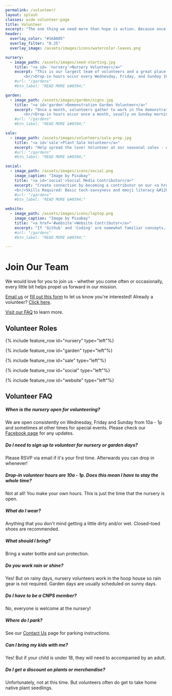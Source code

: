 ```yaml
---
permalink: /volunteer/
layout: splash
classes: wide volunteer-page
title: Volunteer 
excerpt: "The one thing we need more than hope is action. Because once we start to act, hope is everywhere - Greta Thunberg"
header:
  overlay_color: "#16A085"
  overlay_filter: "0.25"
  overlay_image: /assets/images/icons/watercolor-leaves.png

nursery:
  - image_path: /assets/images/seed-starting.jpg 
    title: "<a id= 'nursery'>Nursery Volunteer</a>" 
    excerpt: "This is our largest team of volunteers and a great place to get started. Nursery volunteers assist in all aspects of growing native plants - from seed collection to nurturing healthy plants. All skill levels welcome!<br/>Beginner gardeners, this is an amazing hands-on learning opportunity. You'll never be mystified by the back of a seed packet again! &#128521;
        <br/>Drop-in hours occur every Wednesday, Friday, and Sunday 10a - 1p."
    #url: "/gardens" 
    #btn_label: "READ MORE &#8594;"

garden: 
  - image_path: /assets/images/garden/signs.jpg 
    title: "<a id='garden'>Demonstration Garden Volunteer</a>" 
    excerpt: "Once a month, volunteers gather to work in the demonstration garden. Weeding, planting, mulching and lively chatter ensue.
        <br/>Drop-in hours occur once a month, usually on Sunday mornings."
    #url: "/gardens" 
    #btn_label: "READ MORE &#8594;"

sale:
  - image_path: /assets/images/volunteers/sale-prep.jpg 
    title: "<a id='sale'>Plant Sale Volunteer</a>" 
    excerpt: "Help spread the love! Volunteer at our seasonal sales - occuring the first weekend in May and last weekend of September. There are a variety of tasks: cashier, tallying, set up, clean up, hospitality, etc."
    #url: "/gardens" 
    #btn_label: "READ MORE &#8594;"

social:
  - image_path: /assets/images/icons/social.png 
    image_caption: "Image by Pixabay"
    title: "<a id='social'>Social Media Contributor</a>" 
    excerpt: "Create connection by becoming a contributor on our <a href='https://www.facebook.com/northcoastcnpsnursery' target='_blank'>Facebook</a> and <a href='https://www.instagram.com/northcoastcnpsnursery' target='_blank'>Instagram</a> accounts. Ideal candidates would stop by the nursery once or twice a month to be able to share insight into nursery operations.
    <br/>Skills Required: Basic tech-savvyness and emoji literacy &#128540;"
    #url: "/gardens" 
    #btn_label: "READ MORE &#8594;"

website:
  - image_path: /assets/images/icons/laptop.png 
    image_caption: "Image by Pixabay"
    title: "<a href='#website'>Website Contributor</a>" 
    excerpt: "If 'Github' and 'Coding' are somewhat familiar concepts, come join us! You're a rare intersection of computer and plant nerd and we would love to make use of your talents. You would be joining our existing website development team." 
    #url: "/gardens" 
    #btn_label: "READ MORE &#8594;"

---
```

<h1>Join Our Team</h1>
<p>
We would love for you to join us - whether you come often or occasionally, every little bit helps propel us forward in our mission.
</p>
<p>
<a href = "mailto:northcoastcnps@gmail.com">Email us</a> or <a href="/volunteer/form/">fill out this form</a> to let us know you're interested! Already a volunteer? <a href="/assets/images/icons/you-rock-meme.jpg" target="_blank">Click here</a>. 
</p>
<p><a href="#faq">Visit our FAQ</a> to learn more.</p>

<h2>Volunteer Roles</h2>

{% include feature_row id="nursery" type="left"%}

{% include feature_row id="garden" type="left"%}

{% include feature_row id="sale" type="left"%}

{% include feature_row id="social" type="left"%}

{% include feature_row id="website" type="left"%}

<h2><a id="faq">Volunteer FAQ</a></h2>

<h5>When is the nursery open for volunteering?</h5>
<p>
We are open consistently on Wednesday, Friday and Sunday from 10a - 1p and sometimes at other times for special events. Please check our <a href="https://www.facebook.com/northcoastcnpsnursery">Facebook page</a> for any updates.
</p>

<h5>Do I need to sign up to volunteer for nursery or garden days?</h5>
<p> Please RSVP via email if it's your first time. Afterwards you can drop in whenever!
</p>

<h5>
Drop-in volunteer hours are 10a - 1p. Does this mean I have to stay the whole time?
</h5>
<p>
Not at all! You make your own hours. This is just the time that the nursery is open.
</p>

<h5>
What do I wear?
</h5>
<p>
Anything that you don't mind getting a little dirty and/or wet. Closed-toed shoes are recommended.
</p>

<h5>
What should I bring?
</h5>
<p>
Bring a water bottle and sun protection.
</p>

<h5>
Do you work rain or shine?
</h5>
<p>
Yes! But on rainy days, nursery volunteers work in the hoop house so rain gear is not required. Garden days are usually scheduled on sunny days.
</p>

<h5>
Do I have to be a CNPS member?
</h5>
<p>
No, everyone is welcome at the nursery!
</p>

<h5>
Where do I park?
</h5>
<p>
See our <a href="/contact">Contact Us</a> page for parking instructions.
</p>

<h5>
Can I bring my kids with me?
</h5>
<p>
Yes! But if your child is under 18, they will need to accompanied by an adult.
</p>

<h5>
Do I get a discount on plants or merchandise?
</h5>
<p>
Unfortunately, not at this time. But volunteers often do get to take home native plant seedlings.
</p>
